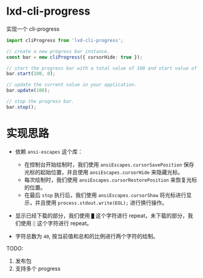 # lxd-cli-progress
实现一个 cli-progress

```typescript
import cliProgress from 'lxd-cli-progress';

// create a new progress bar instance.
const bar = new cliProgress({ cursorHide: true });

// start the progress bar with a total value of 100 and start value of 0.
bar.start(100, 0);

// update the current value in your application.
bar.update(100);

// stop the progress bar.
bar.stop();
```

# 实现思路
- 依赖 `ansi-escapes` 这个库：
  - 在控制台开始绘制时，我们使用 `ansiEscapes.cursorSavePosition` 保存光标的起始位置，并且使用 `ansiEscapes.cursorHide` 来隐藏光标。
  - 每次绘制时，我们使用 `ansiEscapes.cursorRestorePosition` 来恢复光标的位置。
  - 在最后 `stop` 执行后，我们使用 `ansiEscapes.cursorShow` 将光标进行显示，并且使用 `process.stdout.write(EOL);` 进行换行操作。

- 显示已经下载的部分，我们使用 `█` 这个字符进行 repeat，未下载的部分，我们使用 `░` 这个字符进行 repeat。
- 字符总数为 `40`, 按当前值和总和的比例进行两个字符的绘制。

TODO:
1. 发布包
2. 支持多个 progress